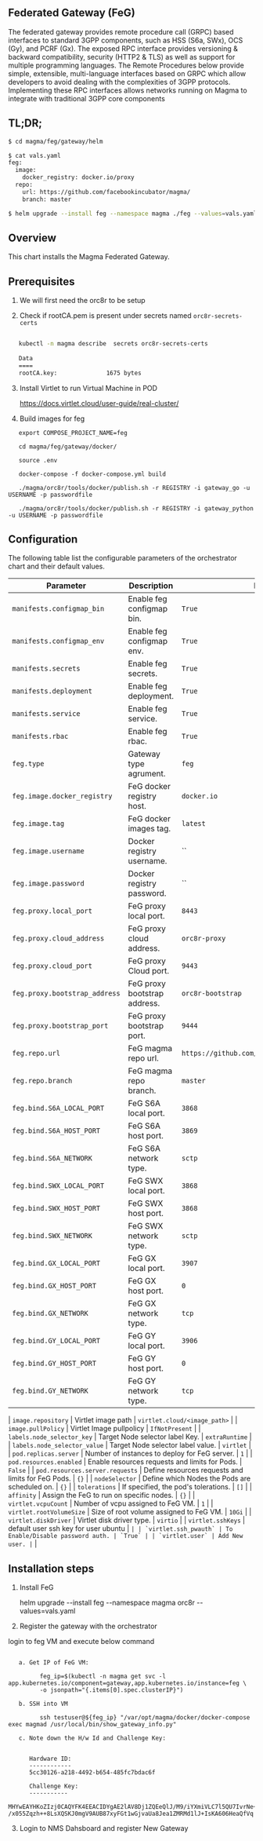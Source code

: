 ## Federated Gateway (FeG)

The federated gateway provides remote procedure call (GRPC) based interfaces to standard 3GPP components, such as HSS (S6a, SWx), OCS (Gy), and PCRF (Gx). The exposed RPC interface provides versioning & backward compatibility, security (HTTP2 & TLS) as well as support for multiple programming languages. The Remote Procedures below provide simple, extensible, multi-language interfaces based on GRPC which allow developers to avoid dealing with the complexities of 3GPP protocols. Implementing these RPC interfaces allows networks running on Magma to integrate with traditional 3GPP core components


## TL;DR;
```bash
$ cd magma/feg/gateway/helm

$ cat vals.yaml
feg:
  image:
    docker_registry: docker.io/proxy
  repo:
    url: https://github.com/facebookincubator/magma/
    branch: master

$ helm upgrade --install feg --namespace magma ./feg --values=vals.yaml
```

## Overview

This chart installs the Magma Federated Gateway.

## Prerequisites
1. We will first need the orc8r to be setup

2. Check if rootCA.pem is present under secrets named `orc8r-secrets-certs`

```bash

   kubectl -n magma describe  secrets orc8r-secrets-certs
   
   Data
   ====
   rootCA.key:              1675 bytes
```
3. Install Virtlet to run Virtual Machine in POD

	https://docs.virtlet.cloud/user-guide/real-cluster/ 

4. Build images for feg

```shell
   export COMPOSE_PROJECT_NAME=feg

   cd magma/feg/gateway/docker/

   source .env

   docker-compose -f docker-compose.yml build

   ./magma/orc8r/tools/docker/publish.sh -r REGISTRY -i gateway_go -u USERNAME -p passwordfile

   ./magma/orc8r/tools/docker/publish.sh -r REGISTRY -i gateway_python -u USERNAME -p passwordfile

```

## Configuration

The following table list the configurable parameters of the orchestrator chart and their default values.

| Parameter        | Description     | Default   |
| ---              | ---             | ---       |
| `manifests.configmap_bin` | Enable feg configmap bin. | `True` |
| `manifests.configmap_env` | Enable feg configmap env. | `True` |
| `manifests.secrets` | Enable feg secrets. | `True` |
| `manifests.deployment` | Enable feg deployment. | `True` |
| `manifests.service` | Enable feg service. | `True` |
| `manifests.rbac` | Enable feg rbac. | `True` |
| `feg.type` | Gateway type agrument. | `feg` |
| `feg.image.docker_registry` | FeG docker registry host. | `docker.io` |
| `feg.image.tag` | FeG docker images tag. | `latest` |
| `feg.image.username` | Docker registry username. | `` |
| `feg.image.password` | Docker registry password. | `` |
| `feg.proxy.local_port` | FeG proxy local port. | `8443` |
| `feg.proxy.cloud_address` | FeG proxy cloud address. | `orc8r-proxy` |
| `feg.proxy.cloud_port` | FeG proxy Cloud port. | `9443` |
| `feg.proxy.bootstrap_address` | FeG proxy bootstrap address. | `orc8r-bootstrap` |
| `feg.proxy.bootstrap_port` | FeG proxy bootstrap port. | `9444` |
| `feg.repo.url` | FeG magma repo url. | `https://github.com/facebookincubator/magma/` |
| `feg.repo.branch` | FeG magma repo branch. | `master` |
| `feg.bind.S6A_LOCAL_PORT` | FeG S6A local port. | `3868` |
| `feg.bind.S6A_HOST_PORT` | FeG S6A host port. | `3869` |
| `feg.bind.S6A_NETWORK` | FeG S6A network type. | `sctp` |
| `feg.bind.SWX_LOCAL_PORT` | FeG SWX local port. | `3868` |
| `feg.bind.SWX_HOST_PORT` | FeG SWX host port. | `3868` |
| `feg.bind.SWX_NETWORK` | FeG SWX network type. | `sctp` |
| `feg.bind.GX_LOCAL_PORT` | FeG GX local port. | `3907` |
| `feg.bind.GX_HOST_PORT` | FeG GX host port. | `0` |
| `feg.bind.GX_NETWORK` | FeG GX network type. | `tcp` |
| `feg.bind.GY_LOCAL_PORT` | FeG GY local port. | `3906` |
| `feg.bind.GY_HOST_PORT` | FeG GY host port. | `0` |
| `feg.bind.GY_NETWORK` | FeG GY network type. | `tcp` |

| `image.repository` | Virtlet image path | `virtlet.cloud/<image_path>` |
| `image.pullPolicy` | Virtlet Image pullpolicy | `IfNotPresent` |
| `labels.node_selector_key` | Target Node selector label Key. | `extraRuntime` |
| `labels.node_selector_value` | Target Node selector label value. | `virtlet` |
| `pod.replicas.server` | Number of instances to deploy for FeG server. | `1` |
| `pod.resources.enabled` | Enable resources requests and limits for Pods. | `False` |
| `pod.resources.server.requests` | Define resources requests and limits for FeG Pods. | `{}` |
| `nodeSelector` | Define which Nodes the Pods are scheduled on. | `{}` |
| `tolerations` | If specified, the pod's tolerations. | `[]` |
| `affinity` | Assign the FeG to run on specific nodes. | `{}` |
| `virtlet.vcpuCount` | Number of vcpu assigned to FeG VM. | `1` |
| `virtlet.rootVolumeSize` | Size of root volume assigned to FeG VM. | `10Gi` |
| `virtlet.diskDriver` | Virtlet disk driver type. | `virtio` |
| `virtlet.sshKeys` | default user ssh key for user ubuntu | `` |
| `virtlet.ssh_pwauth` | To Enable/Disable password auth. | `True` |
| `virtlet.user` | Add New user. | `` |


## Installation steps

1. Install FeG 

	helm upgrade --install feg --namespace magma orc8r --values=vals.yaml

2. Register the gateway with the orchestrator

login to feg VM and execute below command

```shell
   
   a. Get IP of FeG VM:
   
         feg_ip=$(kubectl -n magma get svc -l app.kubernetes.io/component=gateway,app.kubernetes.io/instance=feg \ 
         -o jsonpath="{.items[0].spec.clusterIP}")
    
   b. SSH into VM
   
         ssh testuser@${feg_ip} "/var/opt/magma/docker/docker-compose exec magmad /usr/local/bin/show_gateway_info.py"
      
   c. Note down the H/w Id and Challenge Key: 
  
  
      Hardware ID:
      ------------
      5cc30126-a218-4492-b654-485fc7bdac6f

      Challenge Key:
      -----------
      MHYwEAYHKoZIzj0CAQYFK4EEACIDYgAE2lAV8Dj1ZQEeQlJ/M9/iYXmiVLC7l5QU7IvrNe+lLsu2MuGz4hjNwFPLmG      /x055Zqzh++8LsXQSKJ0mgV9AUB87xyFGt1wGjvaUa8Jea1ZMRMd1lJ+IsKA606HeaQfVq

```

3. Login to NMS Dahsboard and register New Gateway


